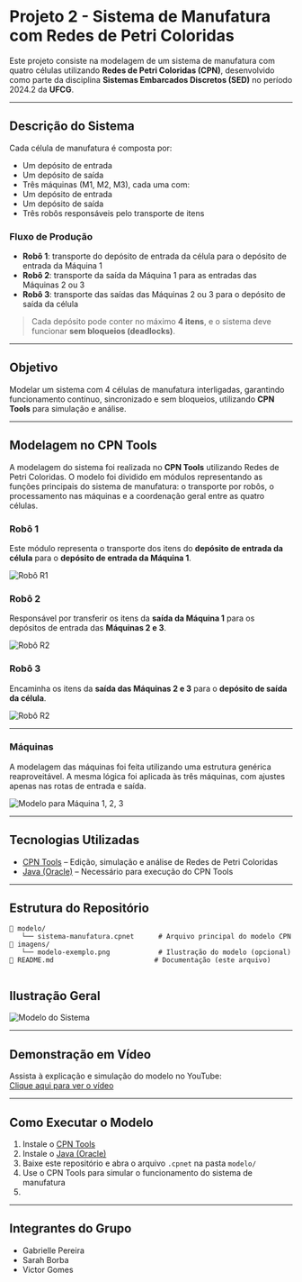 # Projeto 2 - Sistema de Manufatura com Redes de Petri Coloridas

Este projeto consiste na modelagem de um sistema de manufatura com quatro células utilizando **Redes de Petri Coloridas (CPN)**, desenvolvido como parte da disciplina **Sistemas Embarcados Discretos (SED)** no período 2024.2 da **UFCG**.

---

## Descrição do Sistema

Cada célula de manufatura é composta por:

-  Um depósito de entrada  
-  Um depósito de saída  
-  Três máquinas (M1, M2, M3), cada uma com:
  - Um depósito de entrada
  - Um depósito de saída  
-  Três robôs responsáveis pelo transporte de itens

### Fluxo de Produção

- **Robô 1**: transporte do depósito de entrada da célula para o depósito de entrada da Máquina 1  
- **Robô 2**: transporte da saída da Máquina 1 para as entradas das Máquinas 2 ou 3  
- **Robô 3**: transporte das saídas das Máquinas 2 ou 3 para o depósito de saída da célula  

> Cada depósito pode conter no máximo **4 itens**, e o sistema deve funcionar **sem bloqueios (deadlocks)**.

---

## Objetivo

Modelar um sistema com 4 células de manufatura interligadas, garantindo funcionamento contínuo, sincronizado e sem bloqueios, utilizando **CPN Tools** para simulação e análise.

---
## Modelagem no CPN Tools

A modelagem do sistema foi realizada no **CPN Tools** utilizando Redes de Petri Coloridas. O modelo foi dividido em módulos representando as funções principais do sistema de manufatura: o transporte por robôs, o processamento nas máquinas e a coordenação geral entre as quatro células.

### Robô 1

Este módulo representa o transporte dos itens do **depósito de entrada da célula** para o **depósito de entrada da Máquina 1**. 

![Robô R1](imagens/R1.jpeg)

### Robô 2

Responsável por transferir os itens da **saída da Máquina 1** para os depósitos de entrada das **Máquinas 2 e 3**.  

![Robô R2](imagens/R2.jpeg)

### Robô 3

Encaminha os itens da **saída das Máquinas 2 e 3** para o **depósito de saída da célula**.  

![Robô R2](imagens/R3.jpeg)

---

### Máquinas

A modelagem das máquinas foi feita utilizando uma estrutura genérica reaproveitável. A mesma lógica foi aplicada às três máquinas, com ajustes apenas nas rotas de entrada e saída. 

![Modelo para Máquina 1, 2, 3](imagens/Máquinas.jpeg)

---
## Tecnologias Utilizadas

- [CPN Tools](https://cpntools.org/) – Edição, simulação e análise de Redes de Petri Coloridas  
- [Java (Oracle)](https://www.java.com/pt-BR/) – Necessário para execução do CPN Tools

---

## Estrutura do Repositório

```
📁 modelo/
   └── sistema-manufatura.cpnet      # Arquivo principal do modelo CPN
📁 imagens/
   └── modelo-exemplo.png            # Ilustração do modelo (opcional)
📄 README.md                         # Documentação (este arquivo)


```

## Ilustração Geral


![Modelo do Sistema](imagens/sistema.jpeg)

---

## Demonstração em Vídeo

Assista à explicação e simulação do modelo no YouTube:  
[Clique aqui para ver o vídeo]()


---

## Como Executar o Modelo

1. Instale o [CPN Tools](https://cpntools.org/)
2. Instale o [Java (Oracle)](https://www.java.com/pt-BR/)
3. Baixe este repositório e abra o arquivo `.cpnet` na pasta `modelo/`
4. Use o CPN Tools para simular o funcionamento do sistema de manufatura
5. 
---

## Integrantes do Grupo

- Gabrielle Pereira  
- Sarah Borba
- Victor Gomes
